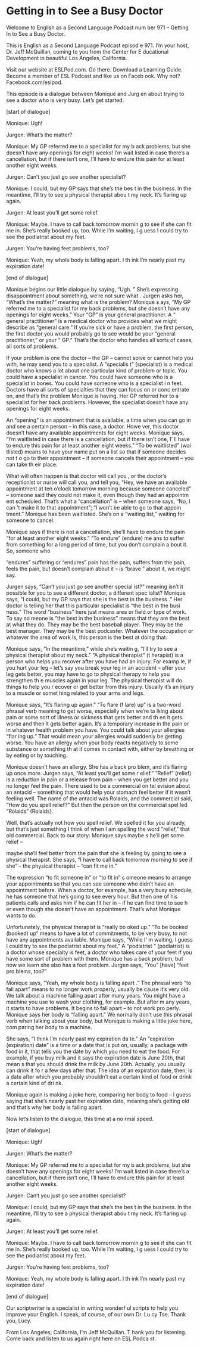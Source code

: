 # Getting in to See a Busy Doctor

Welcome to English as a Second Language Podcast num ber 971 – Getting In to See a Busy Doctor.  

This is English as a Second Language Podcast episod e 971. I’m your host, Dr. Jeff McQuillan, coming to you from the Center for E ducational Development in beautiful Los Angeles, California.  

Visit our website at ESLPod.com. Go there. Download  a Learning Guide. Become a member of ESL Podcast and like us on Faceb ook. Why not? Facebook.com/eslpod. 

This episode is a dialogue between Monique and Jurg en about trying to see a doctor who is very busy. Let’s get started.  

[start of dialogue] 

Monique: Ugh!  

Jurgen: What’s the matter? 

Monique: My GP referred me to a specialist for my b ack problems, but she doesn’t have any openings for eight weeks! I’m wait listed in case there’s a cancellation, but if there isn’t one, I’ll have to endure this pain for at least another eight weeks. 

Jurgen: Can’t you just go see another specialist? 

Monique: I could, but my GP says that she’s the bes t in the business. In the meantime, I’ll try to see a physical therapist abou t my neck. It’s flaring up again. 

Jurgen: At least you’ll get some relief. 

Monique: Maybe. I have to call back tomorrow mornin g to see if she can fit me in. She’s really booked up, too. While I’m waiting, I g uess I could try to see the podiatrist about my feet.  

Jurgen: You’re having feet problems, too? 

Monique: Yeah, my whole body is falling apart. I th ink I’m nearly past my expiration date!  

 [end of dialogue] 

Monique begins our little dialogue by saying, “Ugh. ” She’s expressing disappointment about something, we’re not sure what . Jurgen asks her, “What’s the matter?” meaning what is the problem? Monique s ays, “My GP referred me to a specialist for my back problems, but she doesn’t have any openings for eight weeks.” Your “GP” is your general practitioner. A “ general practitioner” is a medical doctor who provides what we might describe as “general care.” If you’re sick or have a problem, the first person, the first  doctor you would probably go to see would be your “general practitioner,” or your “ GP.” That’s the doctor who handles all sorts of cases, all sorts of problems.  

If your problem is one the doctor – the GP – cannot  solve or cannot help you with, he may send you to a specialist. A “specialis t” (specialist) is a medical doctor who knows a lot about one particular kind of  problem or topic. You could have a specialist in cancer. You could have someone  who is a specialist in bones. You could have someone who is a specialist i n feet. Doctors have all sorts of specialties that they can focus on or conc entrate on, and that’s the problem Monique is having. Her GP referred her to a  specialist for her back problems. However, the specialist doesn’t have any openings for eight weeks.  

An “opening” is an appointment that is available, a  time when you can go in and see a certain person – in this case, a doctor. Howe ver, this doctor doesn’t have any available appointments for eight weeks. Monique  says, “I’m waitlisted in case there is a cancellation, but if there isn’t one, I’ ll have to endure this pain for at least another eight weeks.” “To be waitlisted” (wai tlisted) means to have your name put on a list so that if someone decides not t o go to their appointment – if someone cancels their appointment – you can take th eir place.  

What will often happen is that doctor will call you , or the doctor’s receptionist or nurse will call you, and tell you, “Hey, we have an  available appointment at ten o’clock tomorrow morning because someone canceled” – someone said they could not make it, even though they had an appointm ent scheduled. That’s what a “cancellation” is – when someone says, “No, I can ’t make it to that appointment”; “I won’t be able to go to that appoin tment.” Monique has been waitlisted. She’s on a “waiting list,” waiting for someone to cancel. 

Monique says if there is not a cancellation, she’ll  have to endure the pain “for at least another eight weeks.” “To endure” (endure) me ans to suffer from something for a long period of time, but you don’t complain a bout it. So, someone who  

“endures” suffering or “endures” pain has the pain,  suffers from the pain, feels the pain, but doesn’t complain about it – is “brave ” about it, we might say.  

Jurgen says, “Can’t you just go see another special ist?” meaning isn’t it possible for you to see a different doctor, a different spec ialist? Monique says, “I could, but my GP says that she is the best in the business .” Her doctor is telling her that this particular specialist is “the best in the busi ness.” The word “business” here just means area or field or type of work. To say so meone is “the best in the business” means that they are the best at what they  do. They may be the best baseball player. They may be the best manager. They  may be the best podcaster. Whatever the occupation or whatever the area of work is, this person is the best at doing that.  

Monique says, “In the meantime,” while she’s waitin g, “I’ll try to see a physical therapist about my neck.” “A physical therapist” (t herapist) is a person who helps you recover after you have had an injury. For examp le, if you hurt your leg – let’s say you break your leg in an accident – after your leg gets better, you may have to go to physical therapy to help you strengthen th e muscles again in your leg. The physical therapist will do things to help you r ecover or get better from this injury. Usually it’s an injury to a muscle or somet hing related to your arms and legs.  

Monique says, “It’s flaring up again.” “To flare (f lare) up” is a two-word phrasal verb meaning to get worse, especially when we’re ta lking about pain or some sort of illness or sickness that gets better and th en it gets worse and then it gets better again. It’s a temporary increase in the pain  or in whatever health problem you have. You could talk about your allergies “flar ing up.” That would mean your allergies would suddenly be getting worse. You have  an allergy when your body reacts negatively to some substance or something th at it comes in contact with, either by breathing or by eating or by touching. 

Monique doesn’t have an allergy. She has a back pro blem, and it’s flaring up once more. Jurgen says, “At least you’ll get some r elief.” “Relief” (relief) is a reduction in pain or a release from pain – when you  get better and you no longer feel the pain. There used to be a commercial on tel evision about an antacid – something that would help your stomach feel better if it wasn’t feeling well. The name of the antacid was Rolaids, and the commercial  said, “How do you spell relief?” But then the person on the commercial spel led “Rolaids” (Rolaids).  

Well, that’s actually not how you spell relief. We spelled it for you already, but that’s just something I think of when I am spelling  the word “relief,” that old commercial. Back to our story: Monique says maybe s he’ll get some relief –  

maybe she’ll feel better from the pain that she is feeling by going to see a physical therapist. She says, “I have to call back tomorrow morning to see if she” – the physical therapist – “can fit me in.”  

The expression “to fit someone in” or “to fit in” s omeone means to arrange your appointments so that you can see someone who didn’t  have an appointment before. When a doctor, for example, has a very busy  schedule, he has someone that he’s going to see every hour. But then one of his patients calls and asks him if he can fit her in – if he can find time to see h er even though she doesn’t have an appointment. That’s what Monique wants to do.  

Unfortunately, the physical therapist is “really bo oked up.” “To be booked (booked) up” means to have a lot of commitments, to  be very busy, to not have any appointments available. Monique says, “While I’ m waiting, I guess I could try to see the podiatrist about my feet.” A “podiatrist ” (podiatrist) is a doctor whose specialty is feet, a doctor who takes care of your feet if you have some sort of problem with them. Monique has a back problem, but now we learn she also has a foot problem. Jurgen says, “You” [have] “feet pro blems, too?”  

Monique says, “Yeah, my whole body is falling apart .” The phrasal verb “to fall apart” means to no longer work properly, usually be cause it’s very old. We talk about a machine falling apart after many years. You  might have a machine you use to wash your clothing, for example. But after m any years, it starts to have problems. It begins to fall apart – to not work pro perly. Monique says her body is “falling apart.” We normally don’t use this phrasal  verb when talking about your body, but Monique is making a little joke here, com paring her body to a machine.  

She says, “I think I’m nearly past my expiration da te.” An “expiration (expiration) date” is a time or a date that is put on, usually, a package with food in it, that tells you the date by which you need to eat the food. For  example, if you buy milk and it says the expiration date is June 20th, that mean s that you should drink the milk by June 20th. Actually, you usually can drink it fo r a few days after that. The idea of an expiration date, then, is a date after which you probably shouldn’t eat a certain kind of food or drink a certain kind of dri nk.  

Monique again is making a joke here, comparing her body to food – I guess saying that she’s nearly past her expiration date, meaning she’s getting old and that’s why her body is falling apart. 

Now let’s listen to the dialogue, this time at a no rmal speed.  

[start of dialogue]  

 Monique: Ugh!  

Jurgen: What’s the matter? 

Monique: My GP referred me to a specialist for my b ack problems, but she doesn’t have any openings for eight weeks! I’m wait listed in case there’s a cancellation, but if there isn’t one, I’ll have to endure this pain for at least another eight weeks. 

Jurgen: Can’t you just go see another specialist? 

Monique: I could, but my GP says that she’s the bes t in the business. In the meantime, I’ll try to see a physical therapist abou t my neck. It’s flaring up again. 

Jurgen: At least you’ll get some relief. 

Monique: Maybe. I have to call back tomorrow mornin g to see if she can fit me in. She’s really booked up, too. While I’m waiting, I g uess I could try to see the podiatrist about my feet.  

Jurgen: You’re having feet problems, too? 

Monique: Yeah, my whole body is falling apart. I th ink I’m nearly past my expiration date! 

[end of dialogue] 

Our scriptwriter is a specialist in writing wonderf ul scripts to help you improve your English. I speak, of course, of our own Dr. Lu cy Tse. Thank you, Lucy. 

From Los Angeles, California, I’m Jeff McQuillan. T hank you for listening. Come back and listen to us again right here on ESL Podca st. 

